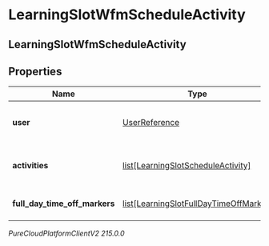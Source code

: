 # LearningSlotWfmScheduleActivity

## LearningSlotWfmScheduleActivity

## Properties

|Name | Type | Description | Notes|
|------------ | ------------- | ------------- | -------------|
| **user** | [UserReference](UserReference) | User that the schedule is for | [optional] |
| **activities** | [list[LearningSlotScheduleActivity]](LearningSlotScheduleActivity) | List of user&#39;s scheduled activities | [optional] |
| **full_day_time_off_markers** | [list[LearningSlotFullDayTimeOffMarker]](LearningSlotFullDayTimeOffMarker) | List of user&#39;s days off | [optional] |



_PureCloudPlatformClientV2 215.0.0_

